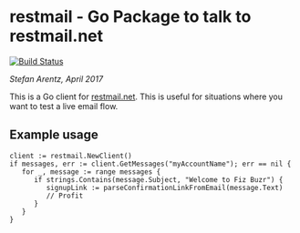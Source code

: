 # restmail - Go Package to talk to restmail.net

[![Build Status](https://travis-ci.org/st3fan/restmail.svg?branch=master)](https://travis-ci.org/st3fan/restmail)

*Stefan Arentz, April 2017*

This is a Go client for [restmail.net](https://restmail.net). This is
useful for situations where you want to test a live email flow.

## Example usage

```
client := restmail.NewClient()
if messages, err := client.GetMessages("myAccountName"); err == nil {
   for _, message := range messages {
      if strings.Contains(message.Subject, "Welcome to Fiz Buzr") {
         signupLink := parseConfirmationLinkFromEmail(message.Text)
         // Profit
      }
   }
}
```

